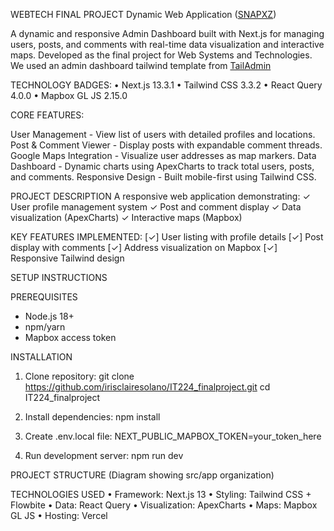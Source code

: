 WEBTECH FINAL PROJECT
Dynamic Web Application ([SNAPXZ](https://it-224-finalproject-bhfhcsrfq-iristhefllowers-projects.vercel.app))

A dynamic and responsive Admin Dashboard built with Next.js for managing users, posts, and comments with real-time data visualization and interactive maps. Developed as the final project for Web Systems and Technologies. We used an admin dashboard tailwind template from [TailAdmin](https://tailadmin.com/) 

TECHNOLOGY BADGES:
• Next.js 13.3.1 • Tailwind CSS 3.3.2 • React Query 4.0.0 • Mapbox GL JS 2.15.0

CORE FEATURES:

User Management  - View list of users with detailed profiles and locations.
Post & Comment Viewer - Display posts with expandable comment threads.
Google Maps Integration - Visualize user addresses as map markers.
Data Dashboard - Dynamic charts using ApexCharts to track total users, posts, and comments.
Responsive Design - Built mobile-first using Tailwind CSS.

PROJECT DESCRIPTION
A responsive web application demonstrating:
✓ User profile management system
✓ Post and comment display
✓ Data visualization (ApexCharts)
✓ Interactive maps (Mapbox)

KEY FEATURES IMPLEMENTED:
[✓] User listing with profile details
[✓] Post display with comments
[✓] Address visualization on Mapbox
[✓] Responsive Tailwind design

SETUP INSTRUCTIONS

PREREQUISITES
- Node.js 18+
- npm/yarn
- Mapbox access token

INSTALLATION
1. Clone repository:
   git clone https://github.com/irisclairesolano/IT224_finalproject.git
   cd IT224_finalproject
   
3. Install dependencies:
   npm install

4. Create .env.local file:
   NEXT_PUBLIC_MAPBOX_TOKEN=your_token_here

5. Run development server:
   npm run dev


PROJECT STRUCTURE
(Diagram showing src/app organization)

TECHNOLOGIES USED
• Framework: Next.js 13
• Styling: Tailwind CSS + Flowbite
• Data: React Query
• Visualization: ApexCharts
• Maps: Mapbox GL JS
• Hosting: Vercel
